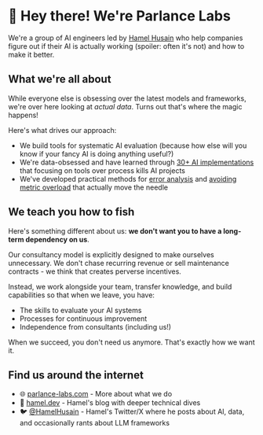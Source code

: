 # 👋 Hey there! We're Parlance Labs

We're a group of AI engineers led by [Hamel Husain](https://hamel.dev) who help companies figure out if their AI is actually working (spoiler: often it's not) and how to make it better.

## What we're all about

While everyone else is obsessing over the latest models and frameworks, we're over here looking at *actual data*. Turns out that's where the magic happens!

Here's what drives our approach:

- We build tools for systematic AI evaluation (because how else will you know if your fancy AI is doing anything useful?)
- We're data-obsessed and have learned through [30+ AI implementations](https://hamel.dev/blog/posts/field-guide/) that focusing on tools over process kills AI projects
- We've developed practical methods for [error analysis](https://hamel.dev/blog/posts/evals/) and [avoiding metric overload](https://hamel.dev/blog/posts/llm-judge/) that actually move the needle

## We teach you how to fish

Here's something different about us: **we don't want you to have a long-term dependency on us**.

Our consultancy model is explicitly designed to make ourselves unnecessary. We don't chase recurring revenue or sell maintenance contracts - we think that creates perverse incentives.

Instead, we work alongside your team, transfer knowledge, and build capabilities so that when we leave, you have:
- The skills to evaluate your AI systems
- Processes for continuous improvement
- Independence from consultants (including us!)

When we succeed, you don't need us anymore. That's exactly how we want it.

## Find us around the internet

- 🌐 [parlance-labs.com](https://parlance-labs.com) - More about what we do
- 📝 [hamel.dev](https://hamel.dev) - Hamel's blog with deeper technical dives
- 🐦 [@HamelHusain](https://x.com/HamelHusain) - Hamel's Twitter/X where he posts about AI, data, and occasionally rants about LLM frameworks

